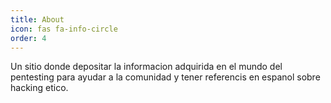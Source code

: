```yaml
---
title: About
icon: fas fa-info-circle
order: 4
---
```



Un sitio donde depositar la informacion adquirida en el mundo del pentesting para
ayudar a la comunidad y tener referencis en espanol sobre hacking etico.

